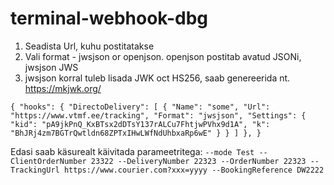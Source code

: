 # terminal-webhook-dbg

1. Seadista Url, kuhu postitatakse
2. Vali format - jwsjson or openjson. openjson postitab avatud JSONi, jwsjson JWS 
3. jwsjson korral tuleb lisada JWK oct HS256, saab genereerida nt. https://mkjwk.org/
   
`
{
  "hooks": {
    "DirectoDelivery": [
      {
        "Name": "some",
        "Url": "https://www.vtmf.ee/tracking",
        "Format": "jwsjson",
        "Settings": {
          "kid": "pA9jkPnQ_KxBTsx2dDTsY137rALCu7FhtjwPVhx9d1A",
          "k": "BhJRj4zm7BGTrQwtldn68ZPTxIHwLWfNdUhbxaRp6wE"
        }
      }
    ]
  },
}
`

Edasi saab käsurealt käivitada parameetritega:
`--mode Test --ClientOrderNumber 23322 --DeliveryNumber 22323 --OrderNumber 22323 --TrackingUrl https://www.courier.com?xxx=yyyy --BookingReference DW2222`
